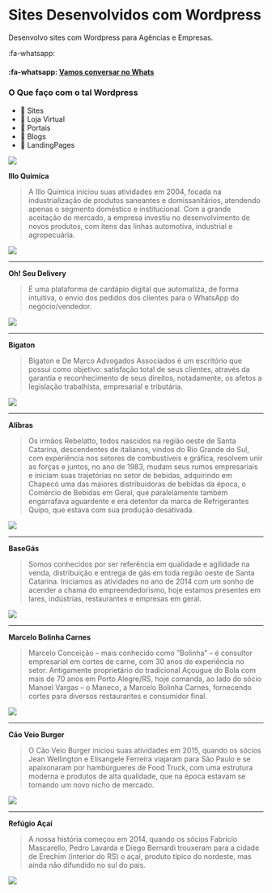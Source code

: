# Sites Desenvolvidos com Wordpress
Desenvolvo sites com Wordpress para Agências e Empresas.

:fa-whatsapp:  
#### :fa-whatsapp: [ Vamos conversar no Whats](https://api.whatsapp.com/send?phone=5549998172989&text=Ol%C3%A1!%20Entrei%20no%20Github%2C%20vi%20seu%20trabalho%20vamos%20conversar%3F " Vamos conversar no Whats")


### O Que faço com o tal Wordpress
- 🔸 Sites
- 🔸 Loja Virtual
- 🔸 Portais
- 🔸 Blogs 
- 🔸 LandingPages

[![](http://jobs.ruah.digital/site.gif)](#)



**Illo Quimíca**
> A Illo Química iniciou suas atividades em 2004, focada na industrialização de produtos saneantes e domissanitários, atendendo apenas o segmento doméstico e institucional. Com a grande aceitação do mercado, a empresa investiu no desenvolvimento de novos produtos, com itens das linhas automotiva, industrial e agropecuária.

[![](http://jobs.ruah.digital/iilo.png)](http://illo.monaleads.com.br/)

------------

**Oh! Seu Delivery**
> É uma plataforma de cardápio digital que automatiza, de forma intuitiva, o envio dos pedidos dos clientes para o WhatsApp do negócio/vendedor.

[![](http://jobs.ruah.digital/ohseudelivery.png)](https://www.ohseudelivery.com.br/)

------------

**Bigaton**
> Bigaton e De Marco Advogados Associados é um escritório que possui como objetivo: satisfação total de seus clientes, através da garantia e reconhecimento de seus direitos, notadamente, os afetos a legislação trabalhista, empresarial e tributária. 

[![](http://jobs.ruah.digital/bigaton.png)](https://bigaton.adv.br/)

------------

**Alibras**
> Os irmãos Rebelatto, todos nascidos na região oeste de Santa Catarina, descendentes de italianos, vindos do Rio Grande do Sul, com experiência nos setores de combustíveis e gráfica, resolvem unir as forças e juntos, no ano de 1983, mudam seus rumos empresariais e iniciam suas trajetórias no setor de bebidas, adquirindo em Chapecó uma das maiores distribuidoras de bebidas da época, o Comércio de Bebidas em Geral, que paralelamente também engarrafava aguardente e era detentor da marca de  Refrigerantes Quipo, que estava com sua produção desativada.

[![](http://jobs.ruah.digital/alibras.png)](http://http://www.alibras.ind.br/)

------------

**BaseGás**
> Somos conhecidos por ser referência em qualidade e agilidade na venda, distribuição e entrega de gás em toda região oeste de Santa Catarina. Iniciamos as atividades no ano de 2014 com um sonho de acender a chama do empreendedorismo, hoje estamos presentes em lares, indústrias, restaurantes e empresas em geral.

[![](http://jobs.ruah.digital/base.png)](https://www.basegas.com.br/)

------------

**Marcelo Bolinha Carnes**
> Marcelo Conceição – mais conhecido como ”Bolinha” – é consultor empresarial em cortes de carne, com 30 anos de experiência no setor. Antigamente proprietário do tradicional Açougue do Bola com mais de 70 anos em Porto Alegre/RS, hoje comanda, ao lado do sócio Manoel Vargas – o Maneco, a Marcelo Bolinha Carnes, fornecendo cortes para diversos restaurantes e consumidor final. 

[![](http://jobs.ruah.digital/bolinha.png)](https://marcelobolinhacarnes.com.br/)

------------

**Cão Veio Burger**
> O Cão Veio Burger iniciou suas atividades em 2015, quando os sócios Jean Wellington e Elisangele Ferreira  viajaram para São Paulo e se apaixonaram por  hambúrgueres de Food Truck, com uma estrutura moderna e produtos de alta qualidade, que na época estavam se tornando um novo nicho de mercado.

[![](http://jobs.ruah.digital/caoveio.png)](https://www.caoveioburger.com.br/)

------------

**Refúgio Açaí**
> A nossa história começou em 2014, quando os sócios Fabrício Mascarello, Pedro Lavarda e Diego Bernardi trouxeram para a cidade de Erechim (interior do RS) o açaí, produto típico do nordeste, mas ainda não difundido no sul do país.

[![](http://jobs.ruah.digital/refugio.png)](https://refugioacai.com.br/)


